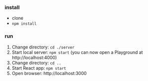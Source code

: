 ### install
* clone
* `npm install`


### run
1. Change directory: `cd ./server`
2. Start local server: `npm start` (you can now open a Playground at http://localhost:4000)
3. Change directory: `cd ..`
4. Start React app: `npm start`
5. Open browser: http://localhost:3000
